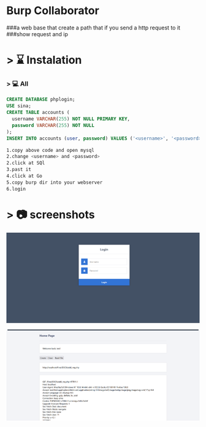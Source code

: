# Burp Collaborator
 

###a web base that create a path that if you send a http request to it 
###show request and ip 


# > ⌛️ Instalation

### > 💻 All

```sql
CREATE DATABASE phplogin;
USE sina;
CREATE TABLE accounts (
  username VARCHAR(255) NOT NULL PRIMARY KEY,
  password VARCHAR(255) NOT NULL
);
INSERT INTO accounts (user, password) VALUES ('<username>', '<password>'); 

```
```bash
1.copy above code and open mysql
2.change <username> and <password>
2.click at SQl 
3.past it 
4.click at Go
5.copy burp dir into your webserver 
6.login 
```
# > 📷 screenshots
![](1.png)

![](2.png)
